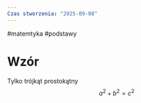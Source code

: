 ```yaml
---
Czas stworzenia: "2025-09-08"
---
```

#matemtyka #podstawy

# Wzór
Tylko trójkąt prostokątny
$$a^{2}+ b^{2}= c^2$$
